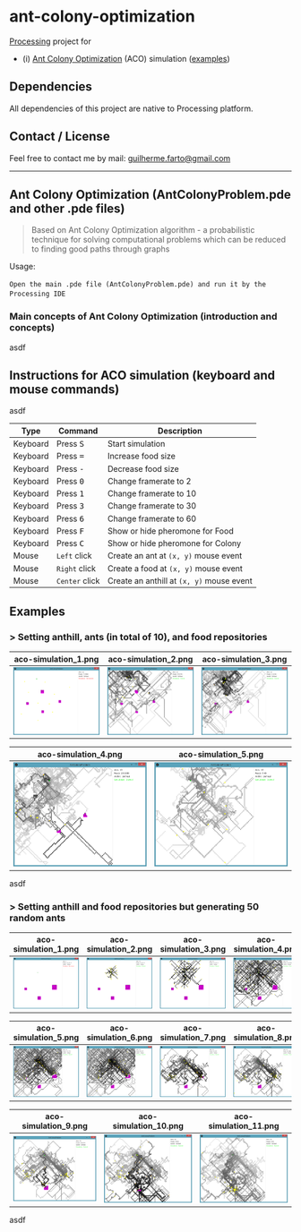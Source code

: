 # ant-colony-optimization

[Processing](https://processing.org/) project for
* (i) [Ant Colony Optimization](#aco) (ACO) simulation ([examples](#all-examples))

## Dependencies

All dependencies of this project are native to Processing platform.

## Contact / License

Feel free to contact me by mail: guilherme.farto@gmail.com

---

<a name="aco"></a>
## Ant Colony Optimization (AntColonyProblem.pde and other .pde files)
> Based on Ant Colony Optimization algorithm - a probabilistic technique for solving computational problems which can be reduced to finding good paths through graphs

Usage:

`Open the main .pde file (AntColonyProblem.pde) and run it by the Processing IDE`

### Main concepts of Ant Colony Optimization (introduction and concepts)

asdf

<a name="aco-instructions"></a>
## Instructions for ACO simulation (keyboard and mouse commands)

asdf

| Type        | Command        | Description                             |
| ----------- | -------------- | --------------------------------------- |
| Keyboard    | Press <kbd>S</kbd>      | Start simulation                        |
| Keyboard    | Press <kbd>=</kbd>      | Increase food size                      |
| Keyboard    | Press <kbd>-</kbd>      | Decrease food size                      |
| Keyboard    | Press <kbd>0</kbd>      | Change framerate to 2                   |
| Keyboard    | Press <kbd>1</kbd>      | Change framerate to 10                  |
| Keyboard    | Press <kbd>3</kbd>      | Change framerate to 30                  |
| Keyboard    | Press <kbd>6</kbd>      | Change framerate to 60                  |
| Keyboard    | Press <kbd>F</kbd>      | Show or hide pheromone for Food         |
| Keyboard    | Press <kbd>C</kbd>      | Show or hide pheromone for Colony       |
| Mouse       | `Left` click   | Create an ant at `(x, y)` mouse event     |
| Mouse       | `Right` click  | Create a food at `(x, y)` mouse event     |
| Mouse       | `Center` click | Create an anthill at `(x, y)` mouse event |

<a name="all-examples"></a>
## Examples

<a name="aco-examples-1"></a>
### > Setting anthill, ants (in total of 10), and food repositories

| aco-simulation_1.png     | aco-simulation_2.png     | aco-simulation_3.png     |
| ------------------------ | ------------------------ | ------------------------ |
| ![](examples/1/aco-simulation_1.png) | ![](examples/1/aco-simulation_2.png) | ![](examples/1/aco-simulation_3.png) |

| aco-simulation_4.png     | aco-simulation_5.png     |
| ------------------------ | ------------------------ |
| ![](examples/1/aco-simulation_4.png) | ![](examples/1/aco-simulation_5.png) |

asdf

<a name="aco-examples-2"></a>
### > Setting anthill and food repositories but generating 50 random ants

| aco-simulation_1.png     | aco-simulation_2.png     | aco-simulation_3.png     | aco-simulation_4.png     |
| ------------------------ | ------------------------ | ------------------------ | ------------------------ |
| ![](examples/2/aco-simulation_1.png) | ![](examples/2/aco-simulation_2.png) | ![](examples/2/aco-simulation_3.png) | ![](examples/2/aco-simulation_4.png) |

| aco-simulation_5.png     | aco-simulation_6.png     | aco-simulation_7.png     | aco-simulation_8.png     |
| ------------------------ | ------------------------ | ------------------------ | ------------------------ |
| ![](examples/2/aco-simulation_5.png) | ![](examples/2/aco-simulation_6.png) | ![](examples/2/aco-simulation_7.png) | ![](examples/2/aco-simulation_8.png) |

| aco-simulation_9.png     | aco-simulation_10.png     | aco-simulation_11.png     |
| ------------------------ | ------------------------ | ------------------------ |
| ![](examples/2/aco-simulation_9.png) | ![](examples/2/aco-simulation_10.png) | ![](examples/2/aco-simulation_11.png) |

asdf
